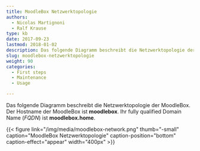 ```yaml
---
title: MoodleBox Netzwerktopologie
authors:
  - Nicolas Martignoni
  - Ralf Krause
type: kb
date: 2017-09-23
lastmod: 2018-01-02
description: Das folgende Diagramm beschreibt die Netzwerktopologie der MoodleBox
slug: moodlebox-netzwerktopologie
weight: 90
categories:
  - First steps
  - Maintenance
  - Usage

---
```

Das folgende Diagramm beschreibt die Netzwerktopologie der MoodleBox. Der Hostname der MoodleBox ist __moodlebox__. Ihr fully qualified Domain Name (_FQDN_) ist __moodlebox.home__.

{{< figure link="/img/media/moodlebox-network.png" thumb="-small" caption="MoodleBox Netzwerktopologie" caption-position="bottom" caption-effect="appear" width="400px"  >}}
